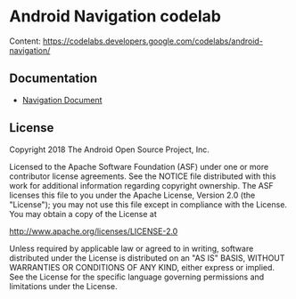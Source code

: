 # Android Navigation codelab

Content: https://codelabs.developers.google.com/codelabs/android-navigation/


## Documentation
- [Navigation Document](https://docs.google.com/presentation/d/1ymlwlbMJwU-NabOVfT7u2BvBkJv5UWW9z0acxx7HWww/edit#slide=id.g61b93694f8_0_0)

License
-------

Copyright 2018 The Android Open Source Project, Inc.

Licensed to the Apache Software Foundation (ASF) under one or more contributor
license agreements.  See the NOTICE file distributed with this work for
additional information regarding copyright ownership.  The ASF licenses this
file to you under the Apache License, Version 2.0 (the "License"); you may not
use this file except in compliance with the License.  You may obtain a copy of
the License at

http://www.apache.org/licenses/LICENSE-2.0

Unless required by applicable law or agreed to in writing, software
distributed under the License is distributed on an "AS IS" BASIS, WITHOUT
WARRANTIES OR CONDITIONS OF ANY KIND, either express or implied.  See the
License for the specific language governing permissions and limitations under
the License.
